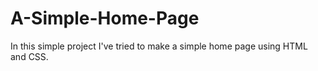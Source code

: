 # A-Simple-Home-Page
In this simple project I've tried to make a simple home page using HTML and CSS.
